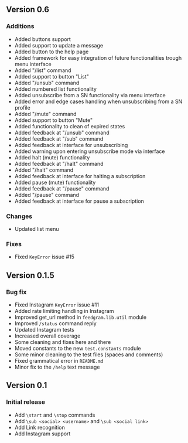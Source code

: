 ## Version 0.6

### Additions

+ Added buttons support
+ Added support to update a message
+ Added button to the help page
+ Added framework for easy integration of future functionalities trough menu interface
+ Added "/list" command
+ Added support to button "List"
+ Added "/unsub" command
+ Added numbered list functionality
+ Added unsubscribe from a SN functionality via menu interface
+ Added error and edge cases handling when unsubscribing from a SN profile
+ Added "/mute" command
+ Added support to button "Mute"
+ Added functionality to clean of expired states
+ Added feedback at "/unsub" command
+ Added feedback at "/sub" command
+ Added feedback at interface for unsubscribing
+ Added warning upon entering unsubscribe mode via interface
+ Added halt (mute) functionality
+ Added feedback at "/halt" command
+ Added "/halt" command
+ Added feedback at interface for halting a subscription
+ Added pause (mute) functionality
+ Added feedback at "/pause" command
+ Added "/pause" command
+ Added feedback at interface for pause a subscription

### Changes

+ Updated list menu

### Fixes

+ Fixed `KeyError` issue #15

## Version 0.1.5

### Bug fix

+ Fixed Instagram `KeyError` issue #11 
+ Added rate limiting handling in Instagram
+ Improved get_url method in `feedgram.lib.util` module
+ Improved `/status` command reply
+ Updated Instagram tests
+ Increased overall coverage
+ Some cleaning and fixes here and there
+ Moved constants to the new `test.constants` module
+ Some minor cleaning to the test files (spaces and comments)
+ Fixed grammatical error in `README.md`
+ Minor fix to the `/help` text message

## Version 0.1

### Initial release

+ Add `\start` and `\stop` commands
+ Add `\sub <social> <username>` and `\sub <social link>`
+ Add Link recognition
+ Add Instagram support

